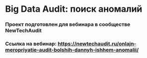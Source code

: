 # Big Data Audit: поиск аномалий
### Проект подготовлен для вебинара в сообществе NewTechAudit 
### Ссылка на вебинар: https://newtechaudit.ru/onlajn-meropriyatie-audit-bolshih-dannyh-ishhem-anomalii/
